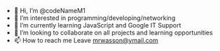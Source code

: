 - 👋 Hi, I’m @codeNameM1
- 👀 I’m interested in programming/developing/networking
- 🌱 I’m currently learning JavaScript and Google IT Support
- 💞️ I’m looking to collaborate on all projects and learning opportunities
- 📫 How to reach me Leave mrwasson@ymail.com

<!---
codeNameM1/codeNameM1 is a ✨ special ✨ repository because its `README.md` (this file) appears on your GitHub profile.
You can click the Preview link to take a look at your changes.
--->
